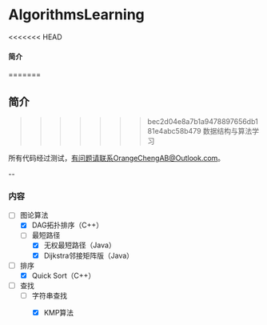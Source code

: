 # AlgorithmsLearning
<<<<<<< HEAD
#### 简介
=======
## 简介
>>>>>>> bec2d04e8a7b1a9478897656db181e4abc58b479
数据结构与算法学习

所有代码经过测试，有问题请联系OrangeChengAB@Outlook.com。

--
### 内容
- [ ] 图论算法
    - [x] DAG拓扑排序（C++）
    - [ ] 最短路径
        - [x] 无权最短路径（Java）
        - [x] Dijkstra邻接矩阵版（Java）
- [ ] 排序
	- [x] Quick Sort（C++）
- [ ] 查找
 	- [ ] 字符串查找
 		- [x] KMP算法 	



